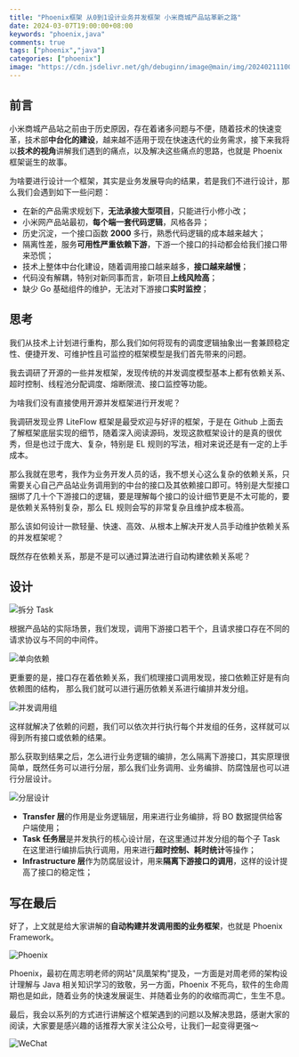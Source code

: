 ```yaml
---
title: "Phoenix框架 从0到1设计业务并发框架 小米商城产品站革新之路"
date: 2024-03-07T19:00:00+08:00
keywords: "phoenix,java"
comments: true
tags: ["phoenix","java"]
categories: ["phoenix"]
image: "https://cdn.jsdelivr.net/gh/debuginn/image@main/img/202402111005028.jpeg"
---
```

## 前言

小米商城产品站之前由于历史原因，存在着诸多问题与不便，随着技术的快速变革，技术部**中台化的建设**，越来越不适用于现在快速迭代的业务需求，接下来我将以**技术的视角**讲解我们遇到的痛点，以及解决这些痛点的思路，也就是 Phoenix 框架诞生的故事。

为啥要进行设计一个框架，其实是业务发展导向的结果，若是我们不进行设计，那么我们会遇到如下一些问题：

- 在新的产品需求规划下，**无法承接大型项目**，只能进行小修小改；
- 小米网产品站最初，**每个端一套代码逻辑**，风格各异；
- 历史沉淀，一个接口函数 **2000** 多行，熟悉代码逻辑的成本越来越大；
- 隔离性差，服务**可用性严重依赖下游**，下游一个接口的抖动都会给我们接口带来恐慌；
- 技术上整体中台化建设，随着调用接口越来越多，**接口越来越慢**；
- 代码没有解耦，特别对新同事而言，新项目**上线风险高**；
- 缺少 Go 基础组件的维护，无法对下游接口**实时监控**；

## 思考

我们从技术上计划进行重构，那么我们如何将现有的调度逻辑抽象出一套兼顾稳定性、便捷开发、可维护性且可监控的框架模型是我们首先带来的问题。

我去调研了开源的一些并发框架，发现传统的并发调度模型基本上都有依赖关系、超时控制、线程池分配调度、熔断限流、接口监控等功能。

为啥我们没有直接使用开源并发框架进行开发呢？

我调研发现业界 LiteFlow 框架是最受欢迎与好评的框架，于是在 Github 上面去了解框架底层实现的细节，随着深入阅读源码，发现这款框架设计的是真的很优秀，但是也过于庞大、复杂，特别是 EL 规则的写法，相对来说还是有一定的上手成本。

那么我就在思考，我作为业务开发人员的话，我不想关心这么复杂的依赖关系，只需要关心自己产品站业务调用到的中台的接口及其依赖接口即可。特别是大型接口捆绑了几十个下游接口的逻辑，要是理解每个接口的设计细节更是不太可能的，要是依赖关系特别复杂，那么 EL 规则会写的非常复杂且维护成本极高。

那么该如何设计一款轻量、快速、高效、从根本上解决开发人员手动维护依赖关系的并发框架呢？

既然存在依赖关系，那是不是可以通过算法进行自动构建依赖关系呢？

## 设计

![拆分 Task](https://cdn.jsdelivr.net/gh/debuginn/image@main/img/202306292003014.png)

根据产品站的实际场景，我们发现，调用下游接口若干个，且请求接口存在不同的请求协议与不同的中间件。

![单向依赖](https://cdn.jsdelivr.net/gh/debuginn/image@main/img/202306292007655.png)

更重要的是，接口存在着依赖关系，我们梳理接口调用发现，接口依赖正好是有向依赖图的结构，
那么我们就可以进行遍历依赖关系进行编排并发分组。

![并发调用组](https://cdn.jsdelivr.net/gh/debuginn/image@main/img/202306292017666.png)

这样就解决了依赖的问题，我们可以依次并行执行每个并发组的任务，这样就可以得到所有接口或依赖的结果。

那么获取到结果之后，怎么进行业务逻辑的编排，怎么隔离下游接口，其实原理很简单，既然任务可以进行分层，那么我们业务调用、业务编排、防腐蚀层也可以进行分层设计。

![分层设计](https://cdn.jsdelivr.net/gh/debuginn/image@main/img/20240308vidGwp.jpeg)

- **Transfer 层**的作用是业务逻辑层，用来进行业务编排，将 BO 数据提供给客户端使用；
- **Task 任务层**是并发执行的核心设计层，在这里通过并发分组的每个子 Task 在这里进行编排后执行调用，用来进行**超时控制、耗时统计**等操作；
- **Infrastructure 层**作为防腐层设计，用来**隔离下游接口的调用**，这样的设计提高了接口的稳定性；

## 写在最后

好了，上文就是给大家讲解的**自动构建并发调用图的业务框架**，也就是 Phoenix Framework。

![Phoenix](https://cdn.jsdelivr.net/gh/debuginn/image@main/img/202402111005028.jpeg)

Phoenix，最初在周志明老师的网站"凤凰架构"提及，一方面是对周老师的架构设计理解与 Java 相关知识学习的致敬，另一方面，Phoenix 不死鸟，软件的生命周期也是如此，随着业务的快速发展诞生、并随着业务的的收缩而凋亡，生生不息。

最后，我会以系列的方式进行讲解这个框架遇到的问题以及解决思路，感谢大家的阅读，大家要是感兴趣的话推荐大家关注公众号，让我们一起变得更强～

![WeChat](https://cdn.jsdelivr.net/gh/debuginn/image@main/img/202302202248422.png)
